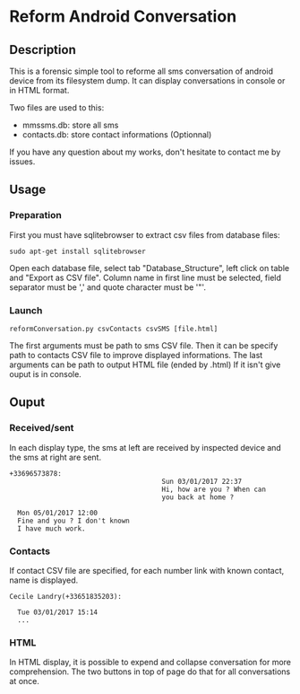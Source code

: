 # Reform Android Conversation
## Description
This is a forensic simple tool to reforme all sms conversation of android device from its filesystem dump. It can display conversations in console or in HTML format.

Two files are used to this:
- mmssms.db: store all sms
- contacts.db: store contact informations (Optionnal)

If you have any question about my works, don't hesitate to contact me by issues.

## Usage
### Preparation
First you must have sqlitebrowser to extract csv files from database files:
```
sudo apt-get install sqlitebrowser
```
Open each database file, select tab "Database_Structure", left click on table and "Export as CSV file". Column name in first line must be selected, field separator must be ',' and quote character must be '"'.

### Launch
```
reformConversation.py csvContacts csvSMS [file.html]
```
The first arguments must be path to sms CSV file. Then it can be specify path to contacts CSV file to improve displayed informations. The last arguments can be path to output HTML file (ended by .html) If it isn't give ouput is in console.

## Ouput
### Received/sent
In each display type, the sms at left are received by inspected device and the sms at right are sent.
```
+33696573878:
                                      Sun 03/01/2017 22:37
                                      Hi, how are you ? When can
                                      you back at home ?

  Mon 05/01/2017 12:00
  Fine and you ? I don't known
  I have much work.
```

### Contacts
If contact CSV file are specified, for each number link with known contact, name is displayed.
```
Cecile Landry(+33651835203):

  Tue 03/01/2017 15:14
  ...
```

### HTML
In HTML display, it is possible to expend and collapse conversation for more comprehension. The two buttons in top of page do that for all conversations at once.
